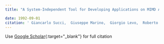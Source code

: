 ```yaml
---
title: "A System-Independent Tool for Developing Applications on MIMD Architectures"

date: 1992-09-01
citation: ' Giancarlo Succi,  Giuseppe Marino,  Giorgio Levo,  Roberto Pavesio,  Vernazza Tullio, &quot;A System-Independent Tool for Developing Applications on MIMD Architectures.&quot;, 1992.'
---
```

Use [Google Scholar](https://scholar.google.com/scholar?q=A+System+Independent+Tool+for+Developing+Applications+on+MIMD+Architectures){:target="_blank"} for full citation